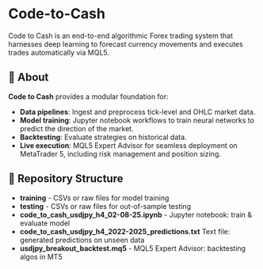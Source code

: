 # Code-to-Cash
Code to Cash is an end-to-end algorithmic Forex trading system that harnesses deep learning to forecast currency movements and executes trades automatically via MQL5.
## 📖 About
**Code to Cash** provides a modular foundation for:
- **Data pipelines**: Ingest and preprocess tick-level and OHLC market data.
- **Model training**: Jupyter notebook workflows to train neural networks to predict the direction of the market.
- **Backtesting**: Evaluate strategies on historical data.
- **Live execution**: MQL5 Expert Advisor for seamless deployment on MetaTrader 5, including risk management and position sizing.
## 📂 Repository Structure
- **training** - CSVs or raw files for model training
- **testing** - CSVs or raw files for out-of-sample testing
- **code_to_cash_usdjpy_h4_02-08-25.ipynb** - Jupyter notebook: train & evaluate model
- **code_to_cash_usdjpy_h4_2022-2025_predictions.txt** Text file: generated predictions on unseen data
- **usdjpy_breakout_backtest.mq5** - MQL5 Expert Advisor: backtesting algos in MT5
